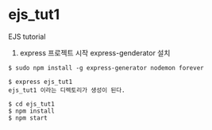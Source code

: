 # ejs_tut1
EJS tutorial

1. express 프로젝트 시작
express-genderator 설치

```
$ sudo npm install -g express-generator nodemon forever 

$ express ejs_tut1 
ejs_tut1 이라는 디렉토리가 생성이 된다.

$ cd ejs_tut1 
$ npm install 
$ npm start

```

